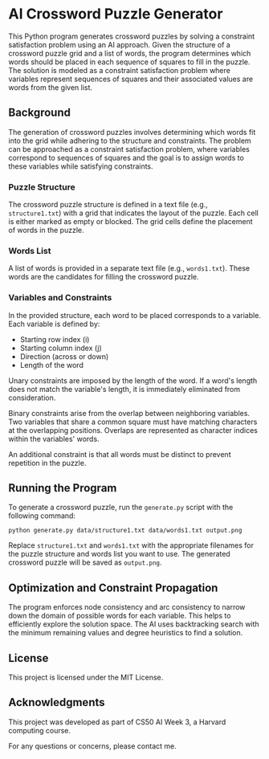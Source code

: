 # AI Crossword Puzzle Generator

This Python program generates crossword puzzles by solving a constraint satisfaction problem using an AI approach. Given the structure of a crossword puzzle grid and a list of words, the program determines which words should be placed in each sequence of squares to fill in the puzzle. The solution is modeled as a constraint satisfaction problem where variables represent sequences of squares and their associated values are words from the given list.

## Background

The generation of crossword puzzles involves determining which words fit into the grid while adhering to the structure and constraints. The problem can be approached as a constraint satisfaction problem, where variables correspond to sequences of squares and the goal is to assign words to these variables while satisfying constraints.

### Puzzle Structure

The crossword puzzle structure is defined in a text file (e.g., `structure1.txt`) with a grid that indicates the layout of the puzzle. Each cell is either marked as empty or blocked. The grid cells define the placement of words in the puzzle.

### Words List

A list of words is provided in a separate text file (e.g., `words1.txt`). These words are the candidates for filling the crossword puzzle.

### Variables and Constraints

In the provided structure, each word to be placed corresponds to a variable. Each variable is defined by:
- Starting row index (i)
- Starting column index (j)
- Direction (across or down)
- Length of the word

Unary constraints are imposed by the length of the word. If a word's length does not match the variable's length, it is immediately eliminated from consideration.

Binary constraints arise from the overlap between neighboring variables. Two variables that share a common square must have matching characters at the overlapping positions. Overlaps are represented as character indices within the variables' words.

An additional constraint is that all words must be distinct to prevent repetition in the puzzle.

## Running the Program

To generate a crossword puzzle, run the `generate.py` script with the following command:

```shell
python generate.py data/structure1.txt data/words1.txt output.png
```

Replace `structure1.txt` and `words1.txt` with the appropriate filenames for the puzzle structure and words list you want to use. The generated crossword puzzle will be saved as `output.png`.

## Optimization and Constraint Propagation

The program enforces node consistency and arc consistency to narrow down the domain of possible words for each variable. This helps to efficiently explore the solution space. The AI uses backtracking search with the minimum remaining values and degree heuristics to find a solution.

## License

This project is licensed under the MIT License.

## Acknowledgments

This project was developed as part of CS50 AI Week 3, a Harvard computing course.

For any questions or concerns, please contact me.
